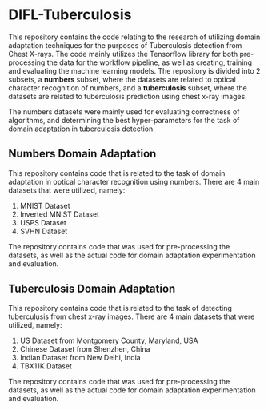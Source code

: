 # DIFL-Tuberculosis

This repository contains the code relating to the research of utilizing domain adaptation techniques for the purposes of Tuberculosis detection from Chest X-rays. The code mainly utilizes the Tensorflow library for both pre-processing the data for the workflow pipeline, as well as creating, training and evaluating the machine learning models. The repository is divided into 2 subsets, a **numbers** subset, where the datasets are related to optical character recognition of numbers, and a **tuberculosis** subset, where the datasets are related to tuberculosis prediction using chest x-ray images.

The numbers datasets were mainly used for evaluating correctness of algorithms, and determining the best hyper-parameters for the task of domain adaptation in tuberculosis detection.

## Numbers Domain Adaptation

This repository contains code that is related to the task of domain adaptation in optical character recognition using numbers. There are 4 main datasets that were utilized, namely:

1. MNIST Dataset
2. Inverted MNIST Dataset
3. USPS Dataset
4. SVHN Dataset

The repository contains code that was used for pre-processing the datasets, as well as the actual code for domain adaptation experimentation and evaluation.

## Tuberculosis Domain Adaptation

This repository contains code that is related to the task of detecting tuberculusis from chest x-ray images. There are 4 main datasets that were utilized, namely:

1. US Dataset from Montgomery County, Maryland, USA
2. Chinese Dataset from Shenzhen, China
3. Indian Dataset from New Delhi, India
4. TBX11K Dataset

The repository contains code that was used for pre-processing the datasets, as well as the actual code for domain adaptation experimentation and evaluation.
